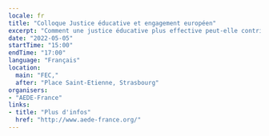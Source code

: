 ```yaml
---
locale: fr
title: "Colloque Justice éducative et engagement européen"
excerpt: "Comment une justice éducative plus effective peut-elle contribuer à développer la conscience et l’engagement européen chez les jeunes ? avec Bernard HUGONNIER, Maître de conférences à Sciences Po, ancien directeur adjoint pour l'éducation à l'OCDE."
date: "2022-05-05"
startTime: "15:00"
endTime: "17:00"
language: "Français"
location:
  main: "FEC,"
  after: "Place Saint-Etienne, Strasbourg"
organisers:
- "AEDE-France"
links:
- title: "Plus d'infos"
  href: "http://www.aede-france.org/"
---
```

